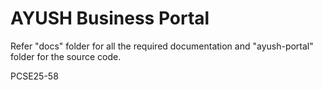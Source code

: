 # AYUSH Business Portal

Refer "docs" folder for all the required documentation and "ayush-portal" folder for the source code.

PCSE25-58
